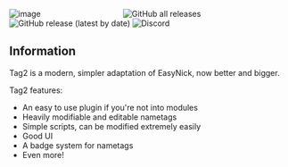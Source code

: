 ![image](https://github.com/1teq/tag2/assets/112202105/bb6aeb7f-4fe8-4484-8835-0dc7ef851651)
⠀⠀⠀⠀⠀⠀⠀⠀⠀⠀⠀⠀⠀⠀![GitHub all releases](https://img.shields.io/github/downloads/1teq/tag2/total?logo=GitHub) ![GitHub release (latest by date)](https://img.shields.io/github/v/release/1teq/tag2?logo=Github) ![Discord](https://img.shields.io/discord/1100275289893912697?logo=Discord&logoColor=%23FFFFFF)



## Information
Tag2 is a modern, simpler adaptation of EasyNick, now better and bigger.

Tag2 features:
- An easy to use plugin if you're not into modules
- Heavily modifiable and editable nametags
- Simple scripts, can be modified extremely easily
- Good UI
- A badge system for nametags
- Even more!
